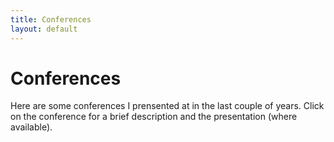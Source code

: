 ```yaml
---
title: Conferences
layout: default
---
```


# Conferences

Here are some conferences I prensented at in the last couple of years. Click on the conference for a brief description and the presentation (where available).

<!--Syntax highlighted code block

# Header 1
## Header 2
### Header 3

`code?```

- Bulleted
- List

1. Numbered
2. List

**Bold** and _Italic_ and `Code` text

[Link](url) and ![Image](src)-->
